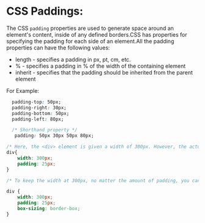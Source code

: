 # CSS Paddings:

The CSS `padding` properties are used to generate space around an element's content, inside of any defined borders.CSS has properties for specifying the padding for each side of an element.All the padding properties can have the following values:

- length - specifies a padding in px, pt, cm, etc.
- % - specifies a padding in % of the width of the containing element
- inherit - specifies that the padding should be inherited from the parent element

For Example:
```css
  padding-top: 50px;
  padding-right: 30px;
  padding-bottom: 50px;
  padding-left: 80px;

  /* Shorthand property */
   padding: 50px 30px 50px 80px;
```

```css
/* Here, the <div> element is given a width of 300px. However, the actual width of the <div> element will be 350px (300px + 25px of left padding + 25px of right padding) */
div{
    width: 300px;
    padding: 25px;
}

/* To keep the width at 300px, no matter the amount of padding, you can use the box-sizing property. This causes the element to maintain its width; if you increase the padding, the available content space will decrease. */

div {
    width: 300px;
    padding: 25px;
    box-sizing: border-box;
} 
```